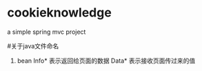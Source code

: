 # cookieknowledge
a simple spring mvc project

#关于java文件命名
  1. bean 
      Info* 表示返回给页面的数据
      Data* 表示接收页面传过来的值
